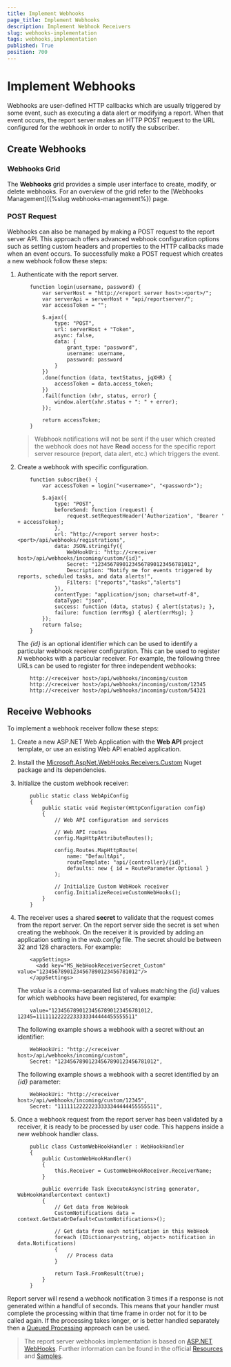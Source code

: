 ```yaml
---
title: Implement Webhooks
page_title: Implement Webhooks
description: Implement Webhook Receivers
slug: webhooks-implementation
tags: webhooks,implementation
published: True
position: 700
---
```


# Implement Webhooks

Webhooks are user-defined HTTP callbacks which are usually triggered by some event, such as executing a data alert or modifying a report. 
When that event occurs, the report server makes an HTTP POST request to the URL configured for the webhook in order to notify the subscriber.

## Create Webhooks

### Webhooks Grid
 
The **Webhooks** grid provides a simple user interface to create, modify, or delete webhooks. For an overview of the grid refer to the [Webhooks Management]({%slug webhooks-management%}) page.

### POST Request

Webhooks can also be managed by making a POST request to the report server API. This approach offers advanced webhook configuration options such as setting custom headers and properties 
to the HTTP callbacks made when an event occurs. To successfully make a POST request which creates a new webhook follow these steps:

1. Authenticate with the report server.
	```
		function login(username, password) {
			var serverHost = "http://<report server host>:<port>/";
			var serverApi = serverHost + "api/reportserver/";
			var accessToken = "";
		
			$.ajax({
				type: "POST",
				url: serverHost + "Token",
				async: false,
				data: {
					grant_type: "password",
					username: username,
					password: password
				}
			})
			.done(function (data, textStatus, jqXHR) {
				accessToken = data.access_token;
			})
			.fail(function (xhr, status, error) {
				window.alert(xhr.status + ": " + error);
			});
		
			return accessToken;
		}
	```
	>Webhook notifications will not be sent if the user which created the webhook does not have **Read** access for the specific report server resource (report, data alert, etc.) which triggers the event.
2. Create a webhook with specific configuration.
	```
		function subscribe() {
            var accessToken = login("<username>", "<password>");

            $.ajax({
                type: "POST",
                beforeSend: function (request) {
                    request.setRequestHeader('Authorization', 'Bearer ' + accessToken);
                },
                url: "http://<report server host>:<port>/api/webhooks/registrations",
                data: JSON.stringify({
                    WebHookUri: "http://<receiver host>/api/webhooks/incoming/custom/{id}",
                    Secret: "12345678901234567890123456781012",
                    Description: "Notify me for events triggered by reports, scheduled tasks, and data alerts!",
					Filters: ["reports","tasks","alerts"]
                }),
                contentType: "application/json; charset=utf-8",
                dataType: "json",
                success: function (data, status) { alert(status); },
                failure: function (errMsg) { alert(errMsg); }
            });
            return false;
        }
	```
	The *{id}* is an optional identifier which can be used to identify a particular webhook receiver configuration. This
	can be used to register *N* webhooks with a particular receiver. For example, the following three URLs can be used to
	register for three independent webhooks:
	```
		http://<receiver host>/api/webhooks/incoming/custom
		http://<receiver host>/api/webhooks/incoming/custom/12345
		http://<receiver host>/api/webhooks/incoming/custom/54321
	```
	
## Receive Webhooks

To implement a webhook receiver follow these steps:

1. Create a new ASP.NET Web Application with the **Web API** project template, or use an existing Web API enabled application.
2. Install the [Microsoft.AspNet.WebHooks.Receivers.Custom](https://www.nuget.org/packages?q=Microsoft.AspNet.WebHooks.Receivers.Custom) Nuget package and its dependencies.
3. Initialize the custom webhook receiver:
	```
		public static class WebApiConfig
		{
			public static void Register(HttpConfiguration config)
			{
				// Web API configuration and services

				// Web API routes
				config.MapHttpAttributeRoutes();

				config.Routes.MapHttpRoute(
					name: "DefaultApi",
					routeTemplate: "api/{controller}/{id}",
					defaults: new { id = RouteParameter.Optional }
				);

				// Initialize Custom WebHook receiver
				config.InitializeReceiveCustomWebHooks();
			}
		}
	```
4. The receiver uses a shared **secret** to validate that the request comes from the report server. On the report server side the secret is set when creating the webhook. 
On the receiver it is provided by adding an application setting in the *web.config* file. The secret should be between 32 and 128 characters. For example:

	```
		<appSettings>
		  <add key="MS_WebHookReceiverSecret_Custom" value="12345678901234567890123456781012"/>
		</appSettings>		
	```
	The *value* is a comma-separated list of values matching the *{id}* values for which webhooks have been registered, for example:
	```
		value="12345678901234567890123456781012, 12345=11111122222233333344444455555511"
	```
	The following example shows a webhook with a secret without an identifier:
	```
		WebHookUri: "http://<receiver host>/api/webhooks/incoming/custom",
		Secret: "12345678901234567890123456781012",
	```
	The following example shows a webhook with a secret identified by an *{id}* parameter:
	```
		WebHookUri: "http://<receiver host>/api/webhooks/incoming/custom/12345",
		Secret: "11111122222233333344444455555511",
	```
	
5. Once a webhook request from the report server has been validated by a receiver, it is ready to be processed by user code. This happens inside a new webhook handler class.
	```
		public class CustomWebHookHandler : WebHookHandler
		{
			public CustomWebHookHandler()
			{
				this.Receiver = CustomWebHookReceiver.ReceiverName;
			}

			public override Task ExecuteAsync(string generator, WebHookHandlerContext context)
			{
				// Get data from WebHook
				CustomNotifications data = context.GetDataOrDefault<CustomNotifications>();

				// Get data from each notification in this WebHook
				foreach (IDictionary<string, object> notification in data.Notifications)
				{
					// Process data
				}

				return Task.FromResult(true);
			}
		}
	```

Report server will resend a webhook notification 3 times if a response is not generated within a handful of seconds. This means that your handler must complete the processing within that time frame in order not for it to be called again.
If the processing takes longer, or is better handled separately then a [Queued Processing](https://docs.microsoft.com/en-us/aspnet/webhooks/receiving/handlers#queued-processing) approach can be used.
	
>The report server webhooks implementation is based on [ASP.NET WebHooks](https://github.com/aspnet/aspnetwebhooks). 
>Further information can be found in the official [Resources](https://github.com/aspnet/aspnetwebhooks#resources) and [Samples](https://github.com/aspnet/aspnetwebhooks#samples).
